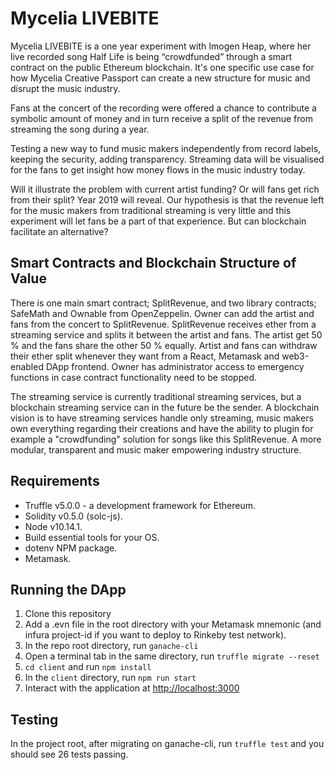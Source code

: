 # Mycelia LIVEBITE 
Mycelia LIVEBITE is a one year experiment with Imogen Heap, where her live recorded song Half Life is being “crowdfunded” through a smart contract on the public Ethereum blockchain. It's one specific use case for how Mycelia Creative Passport can create a new structure for music and disrupt the music industry.

Fans at the concert of the recording were offered a chance to contribute a symbolic amount of money and in turn receive a split of the revenue from streaming the song during a year.

Testing a new way to fund music makers independently from record labels, keeping the security, adding transparency. Streaming data will be visualised for the fans to get insight how money flows in the music industry today.

Will it illustrate the problem with current artist funding? Or will fans get rich from their split? Year 2019 will reveal. Our hypothesis is that the revenue left for the music makers from traditional streaming is very little and this experiment will let fans be a part of that experience. But can blockchain facilitate an alternative?


## Smart Contracts and Blockchain Structure of Value
There is one main smart contract; SplitRevenue, and two library contracts; SafeMath and Ownable from OpenZeppelin. Owner can add the artist and fans from the concert to SplitRevenue. SplitRevenue receives ether from a streaming service and splits it between the artist and fans. The artist get 50 % and the fans share the other 50 % equally. Artist and fans can withdraw their ether split whenever they want from a React, Metamask and web3-enabled DApp frontend. Owner has administrator access to emergency functions in case contract functionality need to be stopped.  

The streaming service is currently traditional streaming services, but a blockchain streaming service can in the future be the sender. A blockchain vision is to have streaming services handle only streaming, music makers own everything regarding their creations and have the ability to plugin for example a "crowdfunding" solution for songs like this SplitRevenue. A more modular, transparent and music maker empowering industry structure.   


## Requirements
* Truffle v5.0.0 - a development framework for Ethereum.
* Solidity v0.5.0 (solc-js).
* Node v10.14.1.
* Build essential tools for your OS. 
* dotenv NPM package.
* Metamask.

## Running the DApp
1. Clone this repository
2. Add a .evn file in the root directory with your Metamask mnemonic (and infura project-id if you want to deploy to Rinkeby test network).
3. In the repo root directory, run `ganache-cli`
4. Open a terminal tab in the same directory, run `truffle migrate --reset`
5. `cd client` and run `npm install` 
6. In the `client` directory, run `npm run start` 
7. Interact with the application at [http://localhost:3000](http://localhost:3000)

## Testing
In the project root, after migrating on ganache-cli, run `truffle test` and you should see 26 tests passing. 

